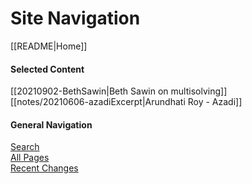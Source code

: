 # Site Navigation

[[README|Home]]  

#### Selected Content

[[20210902-BethSawin|Beth Sawin on multisolving]]  
[[notes/20210606-azadiExcerpt|Arundhati Roy - Azadi]]  

#### General Navigation

[Search](/search.html)  
[All Pages](/all-pages.html)  
[Recent Changes](/recent-pages.html)   
